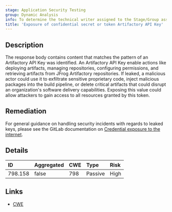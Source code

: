 ```yaml
---
stage: Application Security Testing
group: Dynamic Analysis
info: To determine the technical writer assigned to the Stage/Group associated with this page, see https://handbook.gitlab.com/handbook/product/ux/technical-writing/#assignments
title: 'Exposure of confidential secret or token Artifactory API Key'
---
```


## Description

The response body contains content that matches the pattern of an Artifactory API Key was identified. An Artifactory API Key enable actions like deploying artifacts, managing repositories, configuring permissions, and retrieving artifacts from JFrog Artifactory repositories. If leaked, a malicious actor could use it to exfiltrate sensitive proprietary code, inject malicious packages into the build pipeline, or delete critical artifacts that could disrupt an organization's software delivery capabilities.
Exposing this value could allow attackers to gain access to all resources granted by this token.

## Remediation

For general guidance on handling security incidents with regards to leaked keys, please see the GitLab documentation on [Credential exposure to the internet](../../../../../security/responding_to_security_incidents.md#credential-exposure-to-public-internet).

## Details

| ID      | Aggregated | CWE | Type | Risk |
|:--------|:-----------|:----|:-----|:-----|
| 798.158 | false | 798 | Passive | High |

## Links

- [CWE](https://cwe.mitre.org/data/definitions/798.html)
